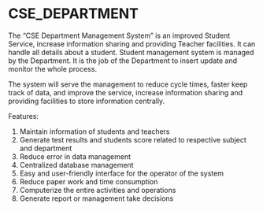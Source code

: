 # CSE_DEPARTMENT
The “CSE Department Management System” is an improved Student Service, increase information
sharing and providing Teacher facilities. It can handle all details about a student. Student
management system is managed by the Department. It is the job of the Department to insert update
and monitor the whole process.

The system will serve the management to reduce cycle times, faster keep track of data, and improve the service, increase information sharing and providing facilities to store information centrally.

Features:

1. Maintain information of students and teachers
2. Generate test results and students score related to respective subject and department
3. Reduce error in data management
4. Centralized database management
5. Easy and user-friendly interface for the operator of the system
6. Reduce paper work and time consumption
7. Computerize the entire activities and operations
8. Generate report or management take decisions

 
